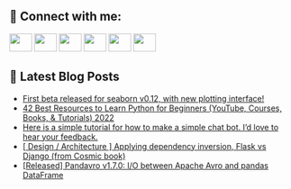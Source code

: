 ## 🔎 Connect with me:
[<img height="32" width="40" src="https://cdn.jsdelivr.net/npm/simple-icons@v5/icons/telegram.svg" />](https://t.me/bullbesh)
[<img height="32" width="40" src="https://cdn.jsdelivr.net/npm/simple-icons@v5/icons/vk.svg" />](https://vk.com/bullbesh)
[<img height="32" width="40" src="https://cdn.jsdelivr.net/npm/simple-icons@v5/icons/twitter.svg" />](https://twitter.com/bullbesh1)
[<img height="32" width="40" src="https://cdn.jsdelivr.net/npm/simple-icons@v5/icons/instagram.svg" />](https://www.instagram.com/bullbesh)
[<img height="32" width="40" src="https://cdn.jsdelivr.net/npm/simple-icons@v5/icons/reddit.svg" />](https://www.reddit.com/user/bullbesh)
[<img height="32" width="40" src="https://cdn.jsdelivr.net/npm/simple-icons@v5/icons/youtube.svg" />](https://www.youtube.com/channel/UCtfjRs6uzgq5mfm8S06WTcg)

## 📕 Latest Blog Posts
<!-- BLOG-POST-LIST:START -->
- [First beta released for seaborn v0.12, with new plotting interface!](https://www.reddit.com/r/Python/comments/vnapvq/first_beta_released_for_seaborn_v012_with_new/)
- [42 Best Resources to Learn Python for Beginners &lpar;YouTube, Courses, Books, &amp; Tutorials&rpar; 2022](https://www.reddit.com/r/Python/comments/vna5kh/42_best_resources_to_learn_python_for_beginners/)
- [Here is a simple tutorial for how to make a simple chat bot. I’d love to hear your feedback.](https://www.reddit.com/r/Python/comments/vn5227/here_is_a_simple_tutorial_for_how_to_make_a/)
- [[ Design / Architecture ] Applying dependency inversion, Flask vs Django &lpar;from Cosmic book&rpar;](https://www.reddit.com/r/Python/comments/vn3ebz/design_architecture_applying_dependency_inversion/)
- [[Released] Pandavro v1.7.0: I/O between Apache Avro and pandas DataFrame](https://www.reddit.com/r/Python/comments/vn331i/released_pandavro_v170_io_between_apache_avro_and/)
<!-- BLOG-POST-LIST:END -->
